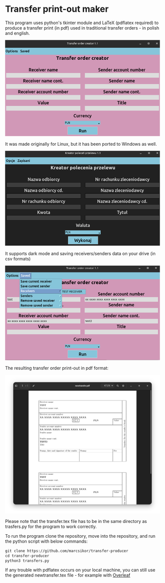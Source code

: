 # Transfer print-out maker

This program uses python's tkinter module and LaTeX (pdflatex required) to produce a transfer print (in pdf) used in traditional transfer orders - in polish and english.

![First picture](/readme-assets/first-pic.png?raw=true "First picture")

It was made originally for Linux, but it has been ported to Windows as well.

![Second picture](/readme-assets/sec-pic.png?raw=true "Second picture")

It supports dark mode and saving receivers/senders data on your drive (in csv formats)

![Third picture](/readme-assets/thir-pic.png?raw=true "Third picture")

The resulting transfer order print-out in pdf format:

![Fourth picture](/readme-assets/four-pic.png?raw=true "Fourth picture")

Please note that the transfer.tex file has to be in the same directory as trasfers.py for the program to work correctly.

To run the program clone the repository, move into the repository, and run the python script with below commands:

```shell
git clone https://github.com/marcsikor/transfer-producer
cd transfer-producer
python3 transfers.py
```

If any trouble with pdflatex occurs on your local machine, you can still use the generated newtransfer.tex file - for example with [Overleaf](https://www.overleaf.com)
